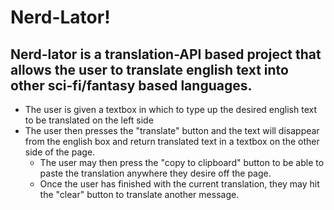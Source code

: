 # Nerd-Lator!
## Nerd-lator is a translation-API based project that allows the user to translate english text into other sci-fi/fantasy based languages.
* The user is given a textbox in which to type up the desired english text to be translated on the left side
* The user then presses the "translate" button and the text will disappear from the english box and return translated text in a textbox on the other side of the page.
    * The user may then press the "copy to clipboard" button to be able to paste the translation anywhere they desire off the page.
    * Once the user has finished with the current translation, they may hit the "clear" button to translate another message.